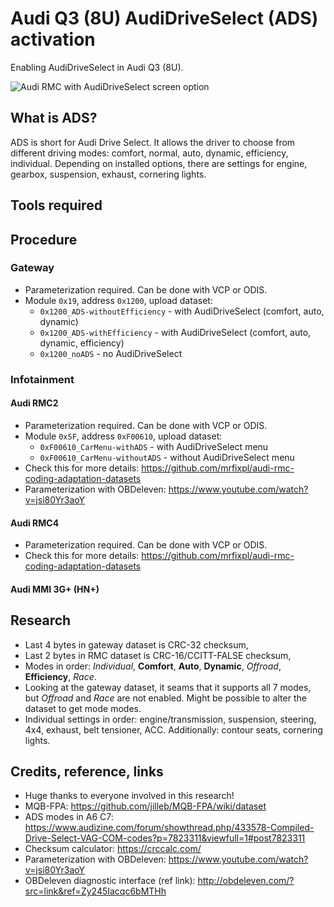 # Audi Q3 (8U) AudiDriveSelect (ADS) activation
Enabling AudiDriveSelect in Audi Q3 (8U).

![Audi RMC with AudiDriveSelect screen option](https://github.com/mrfixpl/Audi-q3-8u-ADS/blob/main/images/RMC-AudiDriveSelect.jpg?raw=true)

## What is ADS?
ADS is short for Audi Drive Select. It allows the driver to choose from different driving modes: comfort, normal, auto, dynamic, efficiency, individual. Depending on installed options, there are settings for engine, gearbox, suspension, exhaust, cornering lights.

## Tools required

## Procedure
### Gateway
* Parameterization required. Can be done with VCP or ODIS.
* Module `0x19`, address `0x1200`, upload dataset:
  * `0x1200_ADS-withoutEfficiency` - with AudiDriveSelect (comfort, auto, dynamic)
  * `0x1200_ADS-withEfficiency` - with AudiDriveSelect (comfort, auto, dynamic, efficiency)
  * `0x1200_noADS` - no AudiDriveSelect

### Infotainment
#### Audi RMC2
* Parameterization required. Can be done with VCP or ODIS.
* Module `0x5F`, address `0xF00610`, upload dataset:
  * `0xF00610_CarMenu-withADS` - with AudiDriveSelect menu
  * `0xF00610_CarMenu-withoutADS` - without AudiDriveSelect menu
* Check this for more details: https://github.com/mrfixpl/audi-rmc-coding-adaptation-datasets
* Parameterization with OBDeleven: https://www.youtube.com/watch?v=jsi80Yr3aoY

#### Audi RMC4
* Parameterization required. Can be done with VCP or ODIS.
* Check this for more details: https://github.com/mrfixpl/audi-rmc-coding-adaptation-datasets

#### Audi MMI 3G+ (HN+)

## Research
* Last 4 bytes in gateway dataset is CRC-32 checksum,
* Last 2 bytes in RMC dataset is CRC-16/CCITT-FALSE checksum,
* Modes in order: *Individual*, **Comfort**, **Auto**, **Dynamic**, *Offroad*, **Efficiency**, *Race*.
* Looking at the gateway dataset, it seams that it supports all 7 modes, but *Offroad* and *Race* are not enabled. Might be possible to alter the dataset to get mode modes.
* Individual settings in order: engine/transmission, suspension, steering, 4x4, exhaust, belt tensioner, ACC. Additionally: contour seats, cornering lights.

## Credits, reference, links
* Huge thanks to everyone involved in this research!
* MQB-FPA: https://github.com/jilleb/MQB-FPA/wiki/dataset
* ADS modes in A6 C7: https://www.audizine.com/forum/showthread.php/433578-Compiled-Drive-Select-VAG-COM-codes?p=7823311&viewfull=1#post7823311
* Checksum calculator: https://crccalc.com/
* Parameterization with OBDeleven: https://www.youtube.com/watch?v=jsi80Yr3aoY
* OBDeleven diagnostic interface (ref link): http://obdeleven.com/?src=link&ref=Zy245Iacqc6bMTHh
